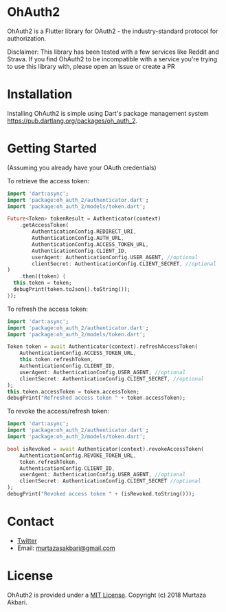# OhAuth2

OhAuth2 is a Flutter library for OAuth2 - the industry-standard protocol for authorization.

Disclaimer: This library has been tested with a few services like Reddit and Strava. If you find OhAuth2 to be incompatible with a service you're trying to use this library with, please open an Issue or create a PR

# Installation
Installing OhAuth2 is simple using Dart's package management system https://pub.dartlang.org/packages/oh_auth_2.

# Getting Started

(Assuming you already have your OAuth credentials)

To retrieve the access token:

```dart
import 'dart:async';
import 'package:oh_auth_2/authenticator.dart';
import 'package:oh_auth_2/models/token.dart';

Future<Token> tokenResult = Authenticator(context)
    .getAccessToken(
        AuthenticationConfig.REDIRECT_URI,
        AuthenticationConfig.AUTH_URL,
        AuthenticationConfig.ACCESS_TOKEN_URL,
        AuthenticationConfig.CLIENT_ID,
        userAgent: AuthenticationConfig.USER_AGENT, //optional
        clientSecret: AuthenticationConfig.CLIENT_SECRET, //optional
)
    .then((token) {
  this.token = token;
  debugPrint(token.toJson().toString());
});
```
To refresh the access token:

```dart
import 'dart:async';
import 'package:oh_auth_2/authenticator.dart';
import 'package:oh_auth_2/models/token.dart';

Token token = await Authenticator(context).refreshAccessToken(
    AuthenticationConfig.ACCESS_TOKEN_URL,
    this.token.refreshToken,
    AuthenticationConfig.CLIENT_ID,
    userAgent: AuthenticationConfig.USER_AGENT, //optional
    clientSecret: AuthenticationConfig.CLIENT_SECRET, //optional
);
this.token.accessToken = token.accessToken;
debugPrint("Refreshed access token " + token.accessToken);
```
To revoke the access/refresh token:

```dart
import 'dart:async';
import 'package:oh_auth_2/authenticator.dart';
import 'package:oh_auth_2/models/token.dart';

bool isRevoked = await Authenticator(context).revokeAccessToken(
    AuthenticationConfig.REVOKE_TOKEN_URL,
    token.refreshToken,
    AuthenticationConfig.CLIENT_ID,
    userAgent: AuthenticationConfig.USER_AGENT, //optional
    clientSecret: AuthenticationConfig.CLIENT_SECRET //optional
);
debugPrint("Revoked access token " + (isRevoked.toString()));
```

# Contact

  * [Twitter](https://twitter.com/murtaza0xff)
  * Email: murtazasakbari@gmail.com
  
# License

OhAuth2 is provided under a [MIT License](https://github.com/Murtaza0xFF/OhAuth2/blob/master/LICENSE). Copyright (c) 2018 Murtaza Akbari.
